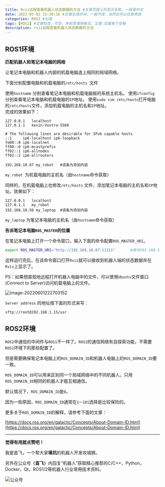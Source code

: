 ```yaml
---
title: Rviz远程查看机器人状态数据的方法 #文章页面上的显示名称，一般是中文
date: 2022-05-02 15:30:16 #文章生成时间，一般不改，当然也可以任意修改
categories: ROS2 #分类
tags: [ROS2] #文章标签，可空，多标签请用格式，注意:后面有个空格
description: rviz远程查看机器人状态数据的方法
---
```


## ROS1环境

**匹配机器人和笔记本电脑的网络**

让笔记本电脑和机器人内部的机载电脑连上相同的局域网络。

下面分别配置电脑和机载电脑的`/etc/hosts `文件

使用`hostname` 分别查看笔记本电脑和机载电脑板的系统主机名。
使用`ifconfig` 分别查看笔记本电脑和机载电脑的`IP`地址。
使用`sudo vim /etc/hosts`打开电脑的`/etc/hosts`文件，添加机载电脑的主机名和`IP`地址。  
完成的效果如下：

```
127.0.0.1	localhost
127.0.1.1	kevin-Vostro-5568

# The following lines are desirable for IPv6 capable hosts
::1     ip6-localhost ip6-loopback
fe00::0 ip6-localnet
ff00::0 ip6-mcastprefix
ff02::1 ip6-allnodes
ff02::2 ip6-allrouters

192.168.10.87 my_robot   #该条为添加内容
```
`my_robot `为机载电脑的主机名（由`hostname`命令获取）

同样的，在机载电脑上也修改`/etc/hosts` 文件，添加笔记本电脑的主机名和`IP`地址。效果如下：
```
127.0.0.1	localhost
127.0.1.1	my_robot
192.168.10.56 my_laptop  #该条为添加内容

```
`my_laptop` 为笔记本电脑的主机名（由`hostname`命令获取）



**告诉笔记本电脑`ROS_MASTER`的位置**

在笔记本电脑上打开一个命令窗口，输入下面的命令配置`ROS_MASTER_URI`。

```bash
export ROS_MASTER_URI="http://192.168.10.87:11311"       #其中192.168.10.87为机器人电脑的ip地址
```

这样运行完后，在该命令窗口打开`Rviz`就可以接收到机器人端的状态数据并在`Rviz`上显示了。



PS：如果想直观地远程打开机器人电脑中的文件，可以使用`Ubuntu`文件窗口(Connect to Server)访问机载电脑上的文件。



![image-20220601222703152](https://sf-blog-images.oss-cn-hangzhou.aliyuncs.com/image-20220601222703152.png)

`Server address` 的地址按下面的形式来写：

```bash
sftp://root@192.168.1.15/usr
```





## ROS2环境

`ROS2`中通信的中间件与`ROS1`不一样了。`ROS2`的通信网络有自探索功能，不需要`ROS1`环境下的那些配置了。  

但是需要确保笔记本电脑上的`ROS_DOMAIN_ID`和机器人电脑上的`ROS_DOMAIN_ID`要一致。  

`ROS_DOMAIN_ID`可以用来区别同一个局域网络中的不同机器人。只用`ROS_DOMAIN_ID`相同的机器人才能互相通信。  

默认情况下，`ROS_DOMAIN_ID`是`0`。 

因为一些原因，`ROS_DOMAIN_ID`通常在`1～101`选择是比较保险的。

更多关于`ROS_DOMAIN_ID`的解释，请参考下面的文章：

[https://docs.ros.org/en/galactic/Concepts/About-Domain-ID.html](https://docs.ros.org/en/galactic/Concepts/About-Domain-ID.html)



---

**觉得有用就点赞吧！**

我是首飞，一个帮大家**填坑**的机器人开发攻城狮。

另外在公众号《**首飞**》内回复“机器人”获取精心推荐的C/C++，Python，Docker，Qt，ROS1/2等机器人行业常用技术资料。

![公众号](https://sf-blog-images.oss-cn-hangzhou.aliyuncs.com/shoufei_qr_gongzhonghao.jpg)

